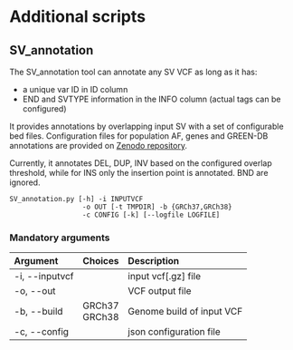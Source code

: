# Additional scripts

## SV_annotation
The SV_annotation tool can annotate any SV VCF as long as it has:
- a unique var ID in ID column
- END and SVTYPE information in the INFO column (actual tags can be configured)

It provides annotations by overlapping input SV with a set of configurable bed files. Configuration files for population AF, genes and GREEN-DB annotations are provided on [Zenodo repository](https://zenodo.org/record/3970785).

Currently, it annotates DEL, DUP, INV based on the configured overlap threshold, while for INS only the insertion point is annotated. BND are ignored.

```
SV_annotation.py [-h] -i INPUTVCF 
                  -o OUT [-t TMPDIR] -b {GRCh37,GRCh38}
                  -c CONFIG [-k] [--logfile LOGFILE]
```

### Mandatory arguments
| Argument           | Choices      | Description |
|:---------          |:-----------: |:------------|
|-i, --inputvcf      |              | input vcf[.gz] file |
|-o, --out           |              | VCF output file |
|-b, --build         | GRCh37<br>GRCh38 | Genome build of input VCF |
|-c, --config        |  | json configuration file |